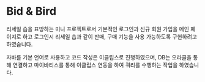 # Bid & Bird

리세일 숍을 표방하는 미니 프로젝트로서 기본적인 로그인과 신규 회원 가입을 메인 페이지로 하고
로그인시 리세일 숍과 같이 판매, 구매 기능을 사용 가능하도록 구현하려고 하였습니다.

자바를 기본 언어로 사용하고 코드 작성은 이클립스로 진행하였으며, DB는 오라클을 통해 연결하고
마이바티스를 통해 이클립스 연동을 하여 쿼리를 수행하는 작업을 하였습니다.
